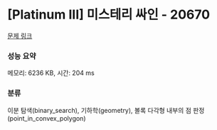 # [Platinum III] 미스테리 싸인 - 20670 

[문제 링크](https://www.acmicpc.net/problem/20670) 

### 성능 요약

메모리: 6236 KB, 시간: 204 ms

### 분류

이분 탐색(binary_search), 기하학(geometry), 볼록 다각형 내부의 점 판정(point_in_convex_polygon)

